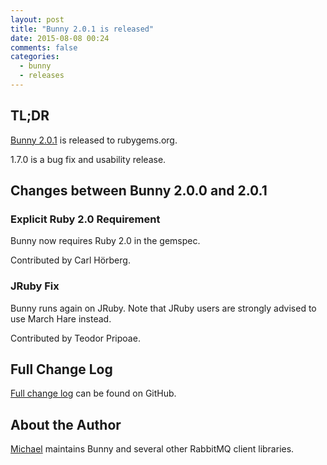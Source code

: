 ```yaml
---
layout: post
title: "Bunny 2.0.1 is released"
date: 2015-08-08 00:24
comments: false
categories:
  - bunny
  - releases
---
```


## TL;DR

[Bunny 2.0.1](https://rubygems.org/gems/bunny/versions/2.0.1) is released to rubygems.org.

1.7.0 is a bug fix and usability release.


## Changes between Bunny 2.0.0 and 2.0.1

### Explicit Ruby 2.0 Requirement

Bunny now requires Ruby 2.0 in the gemspec.

Contributed by Carl Hörberg.

### JRuby Fix

Bunny runs again on JRuby. Note that
JRuby users are strongly advised to use March Hare instead.

Contributed by Teodor Pripoae.



## Full Change Log

[Full change log](https://github.com/ruby-amqp/bunny/blob/master/ChangeLog.md) can be found on GitHub.


## About the Author

[Michael](http://twitter.com/michaelklishin) maintains Bunny and several other RabbitMQ client libraries.

